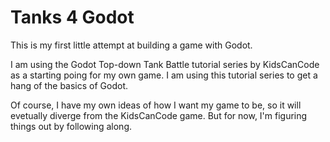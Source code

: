 # Tanks 4 Godot

This is my first little attempt at building a game with Godot. 

I am using the Godot Top-down Tank Battle tutorial series by KidsCanCode
as a starting poing for my own game. I am using this tutorial series to 
get a hang of the basics of Godot. 

Of course, I have my own ideas of how I want my game to be, so it will
evetually diverge from the KidsCanCode game. But for now, I'm figuring
things out by following along.

